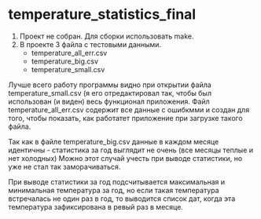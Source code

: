 # temperature_statistics_final

1) Проект не собран. Для сборки использовать make.
2) В проекте 3 файла с тестовыми данными. 
    - temperature_all_err.csv
    - temperature_big.csv
    - temperature_small.csv

  Лучше всего работу программы видно при открытии файла temperature_small.csv (я его отредактировал так, чтобы был использован (и виден) весь функционал приложения.
Файл temperature_all_err.csv содержит все данные с ошибкмми и создан для того, чтобы показать, как работатет приложение при загрузке такого файла.

  Так как в файле temperature_big.csv данные в каждом месяце идентичны - статистика за год выглядит не очень (все месяцы теплые и нет холодных) Можно этот случай учесть
при выводе статистики, но уже не стал так заморачиваться.

  При выводе статистики за год подсчитывается максимальная и минимальная температура за год, но если такая температура встречалась не один раз в год, то выводится 
список дат, когда эта температура зафиксирована в ревый раз в месяце.
